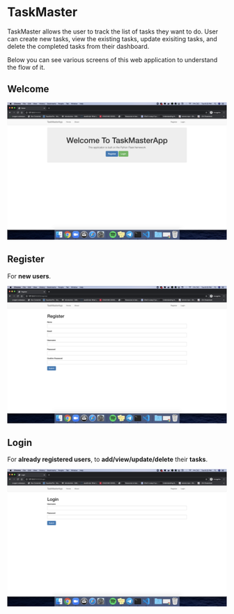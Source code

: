 # TaskMaster

TaskMaster allows the user to track the list of tasks they want to do. User can create new tasks, view the existing tasks, update exisiting tasks, and delete the completed tasks from their dashboard. 

Below you can see various screens of this web application to understand the flow of it.

## Welcome
![Welcome Page](home.png?raw=true&sanitize=true)

## Register
For **new users**.

![User Register Page](register.png?raw=true&sanitize=true)

## Login
For **already registered users**, to **add/view/update/delete** their **tasks**.

![User Login Page](login.png?raw=true&sanitize=true)

